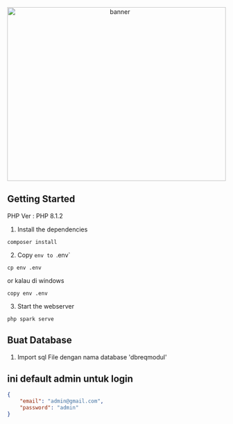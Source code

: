 <div style="text-align: center;">
  <img src="https://cdn.idntimes.com/content-images/community/2022/12/fij3jneaaaaghbr-bc4bbc58a86ec1f7a7589db4ab7cbdff-6b36bc8b7008f94d26d0f017b3fcd34f.jpg" alt="banner" style="width: 100%; height:400px">
</div>

## Getting Started

PHP Ver : PHP 8.1.2

1. Install the dependencies

```shell
composer install
```

2. Copy `env to `.env`

```shell
cp env .env
```

or kalau di windows

```shell
copy env .env
```

3. Start the webserver

```shell
php spark serve
```

## Buat Database

1. Import sql File dengan nama database 'dbreqmodul'


## ini default admin untuk login

```json
{
    "email": "admin@gmail.com",
    "password": "admin"
}
```
